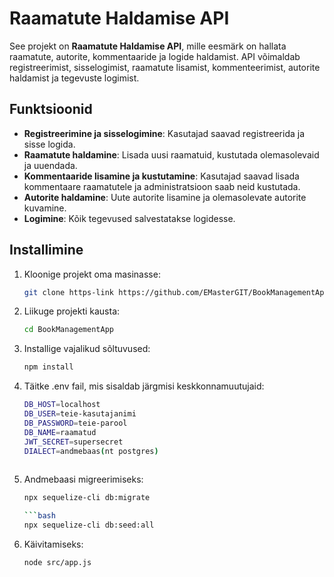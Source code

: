 # Raamatute Haldamise API

See projekt on **Raamatute Haldamise API**, mille eesmärk on hallata raamatute, autorite, kommentaaride ja logide haldamist. API võimaldab registreerimist, sisselogimist, raamatute lisamist, kommenteerimist, autorite haldamist ja tegevuste logimist.

## Funktsioonid

- **Registreerimine ja sisselogimine**: Kasutajad saavad registreerida ja sisse logida.
- **Raamatute haldamine**: Lisada uusi raamatuid, kustutada olemasolevaid ja uuendada.
- **Kommentaaride lisamine ja kustutamine**: Kasutajad saavad lisada kommentaare raamatutele ja administratsioon saab neid kustutada.
- **Autorite haldamine**: Uute autorite lisamine ja olemasolevate autorite kuvamine.
- **Logimine**: Kõik tegevused salvestatakse logidesse.

## Installimine

1. Kloonige projekt oma masinasse:

   ```bash
   git clone https-link https://github.com/EMasterGIT/BookManagementApp.git
2. Liikuge projekti kausta:
   ```bash
   cd BookManagementApp
3. Installige vajalikud sõltuvused:
   ```bash
   npm install
4. Täitke .env fail, mis sisaldab järgmisi keskkonnamuutujaid:
   ```bash
   DB_HOST=localhost
   DB_USER=teie-kasutajanimi
   DB_PASSWORD=teie-parool
   DB_NAME=raamatud
   JWT_SECRET=supersecret
   DIALECT=andmebaas(nt postgres)
 
5. Andmebaasi migreerimiseks:
    ```bash
   npx sequelize-cli db:migrate

    ```bash
   npx sequelize-cli db:seed:all 

6. Käivitamiseks:
   ```bash
   node src/app.js



